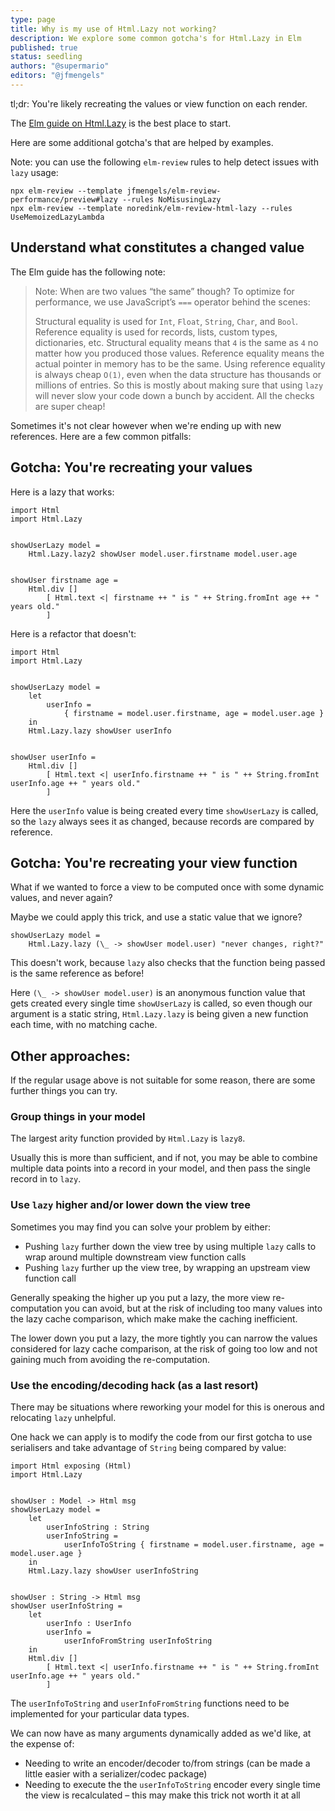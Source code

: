 ```yaml
---
type: page
title: Why is my use of Html.Lazy not working?
description: We explore some common gotcha's for Html.Lazy in Elm
published: true
status: seedling
authors: "@supermario"
editors: "@jfmengels"
---
```


<tldr>tl;dr: You're likely recreating the values or view function on each render.</tldr>

The [Elm guide on Html.Lazy](https://guide.elm-lang.org/optimization/lazy.html) is the best place to start.

Here are some additional gotcha's that are helped by examples.

<toc></toc>

Note: you can use the following `elm-review` rules to help detect issues with `lazy` usage:

```
npx elm-review --template jfmengels/elm-review-performance/preview#lazy --rules NoMisusingLazy
npx elm-review --template noredink/elm-review-html-lazy --rules UseMemoizedLazyLambda
```


## Understand what constitutes a changed value

The Elm guide has the following note:

> Note: When are two values “the same” though? To optimize for performance, we use JavaScript’s `===` operator behind the scenes:
>
> Structural equality is used for `Int`, `Float`, `String`, `Char`, and `Bool`.
> Reference equality is used for records, lists, custom types, dictionaries, etc.
> Structural equality means that `4` is the same as `4` no matter how you produced those values. Reference equality means the actual pointer in memory has to be the same. Using reference equality is always cheap `O(1)`, even when the data structure has thousands or millions of entries. So this is mostly about making sure that using `lazy` will never slow your code down a bunch by accident. All the checks are super cheap!

Sometimes it's not clear however when we're ending up with new references. Here are a few common pitfalls:


## Gotcha: You're recreating your values

Here is a lazy that works:

```
import Html
import Html.Lazy


showUserLazy model =
    Html.Lazy.lazy2 showUser model.user.firstname model.user.age


showUser firstname age =
    Html.div []
        [ Html.text <| firstname ++ " is " ++ String.fromInt age ++ " years old."
        ]
```

Here is a refactor that doesn't:

```
import Html
import Html.Lazy


showUserLazy model =
    let
        userInfo =
            { firstname = model.user.firstname, age = model.user.age }
    in
    Html.Lazy.lazy showUser userInfo


showUser userInfo =
    Html.div []
        [ Html.text <| userInfo.firstname ++ " is " ++ String.fromInt userInfo.age ++ " years old."
        ]
```

Here the `userInfo` value is being created every time `showUserLazy` is called, so the `lazy` always sees it as changed, because records are compared by reference.


## Gotcha: You're recreating your view function

What if we wanted to force a view to be computed once with some dynamic values, and never again?

Maybe we could apply this trick, and use a static value that we ignore?

```
showUserLazy model =
    Html.Lazy.lazy (\_ -> showUser model.user) "never changes, right?"
```

This doesn't work, because `lazy` also checks that the function being passed is the same reference as before!

Here `(\_ -> showUser model.user)` is an anonymous function value that gets created every single time `showUserLazy` is called, so even though our argument is a static string, `Html.Lazy.lazy` is being given a new function each time, with no matching cache.


## Other approaches:

If the regular usage above is not suitable for some reason, there are some further things you can try.

### Group things in your model

The largest arity function provided by `Html.Lazy` is `lazy8`.

Usually this is more than sufficient, and if not, you may be able to combine multiple data points into a record in your model, and then pass the single record in to `lazy`.


### Use `lazy` higher and/or lower down the view tree

Sometimes you may find you can solve your problem by either:

- Pushing `lazy` further down the view tree by using multiple `lazy` calls to wrap around multiple downstream view function calls
- Pushing `lazy` further up the view tree, by wrapping an upstream view function call

Generally speaking the higher up you put a lazy, the more view re-computation you can avoid, but at the risk of including too many values into the lazy cache comparison, which make make the caching inefficient.

The lower down you put a lazy, the more tightly you can narrow the values considered for lazy cache comparison, at the risk of going too low and not gaining much from avoiding the re-computation.


### Use the encoding/decoding hack (as a last resort)

There may be situations where reworking your model for this is onerous and relocating `lazy` unhelpful.

One hack we can apply is to modify the code from our first gotcha to use serialisers and take advantage of `String` being compared by value:

```
import Html exposing (Html)
import Html.Lazy


showUser : Model -> Html msg
showUserLazy model =
    let
        userInfoString : String
        userInfoString =
            userInfoToString { firstname = model.user.firstname, age = model.user.age }
    in
    Html.Lazy.lazy showUser userInfoString


showUser : String -> Html msg
showUser userInfoString =
    let
        userInfo : UserInfo
        userInfo =
            userInfoFromString userInfoString
    in
    Html.div []
        [ Html.text <| userInfo.firstname ++ " is " ++ String.fromInt userInfo.age ++ " years old."
        ]
```

The `userInfoToString` and `userInfoFromString` functions need to be implemented for your particular data types.

We can now have as many arguments dynamically added as we'd like, at the expense of:

- Needing to write an encoder/decoder to/from strings (can be made a little easier with a serializer/codec package)
- Needing to execute the the `userInfoToString` encoder every single time the view is recalculated – this may make this trick not worth it at all
